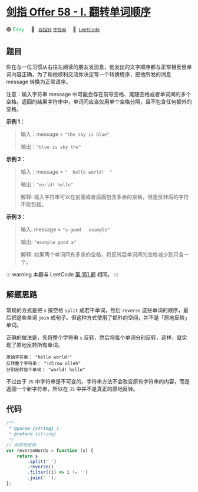 # [剑指 Offer 58 - I. 翻转单词顺序](https://leetcode.cn/problems/fan-zhuan-dan-ci-shun-xu-lcof)

🟢 <font color=#15bd66>Easy</font>&emsp; 🔖&ensp; [`双指针`](/tag/two-pointers.md) [`字符串`](/tag/string.md)&emsp; 🔗&ensp;[`LeetCode`](https://leetcode.cn/problems/fan-zhuan-dan-ci-shun-xu-lcof)

## 题目

你在与一位习惯从右往左阅读的朋友发消息，他发出的文字顺序都与正常相反但单词内容正确，为了和他顺利交流你决定写一个转换程序，把他所发的消息 message 转换为正常语序。

注意：输入字符串 message 中可能会存在前导空格、尾随空格或者单词间的多个空格。返回的结果字符串中，单词间应当仅用单个空格分隔，且不包含任何额外的空格。

**示例 1：**

> 输入：message = `"the sky is blue"`
>
> 输出：`"blue is sky the"`

**示例 2：**

> 输入：message = `"  hello world!  "`
>
> 输出：`"world! hello"`
>
> 解释: 输入字符串可以在前面或者后面包含多余的空格，但是反转后的字符不能包括。

**示例 3：**

> 输入: message = `"a good   example"`
>
> 输出: `"example good a"`
>
> 解释: 如果两个单词间有多余的空格，将反转后单词间的空格减少到只含一个。

::: warning
本题与 LeetCode [第 151 题](./0151.md) 相同。
:::

## 解题思路

常规的方式是把 `s` 按空格 `split` 成若干单词，然后 `reverse` 这些单词的顺序，最后把这些单词 `join` 成句子。但这种方式使用了额外的空间，并不是「原地反转」单词。

正确的做法是，先将整个字符串 `s` 反转，然后将每个单词分别反转，这样，就实现了原地反转所有单词。

```
原始字符串： "hello world!"
反转整个字符串： "!dlrow olleh"
分别反转每个单词： "world! hello"
```

不过由于 `JS` 中字符串是不可变的，字符串方法不会改变原有字符串的内容，而是返回一个新字符串，所以在 `JS` 中并不是真正的原地反转。

## 代码

```javascript
/**
 * @param {string} s
 * @return {string}
 */
// 非原地反转
var reverseWords = function (s) {
	return s
		.split(' ')
		.reverse()
		.filter((i) => i != '')
		.join(' ');
};
```

